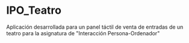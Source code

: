 # IPO_Teatro
Aplicación desarrollada para un panel táctil de venta de entradas de un teatro para la asignatura de "Interacción Persona-Ordenador"
